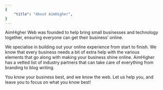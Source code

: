 ```yaml
---
{
	"title": "About AimHigher",
}
---
```


AimHigher Web was founded to help bring small businesses and technology together, ensuring everyone can get their business’ online.

We specialise in building out your online experience from start to finish. We know that every business needs a bit of extra help with the various elements that go along with making your business shine online. AimHigher has a vetted list of industry partners that can take care of everything from branding to blog writing.

You know your business best, and we know the web. Let us help you, and leave you to focus on what you know best!
